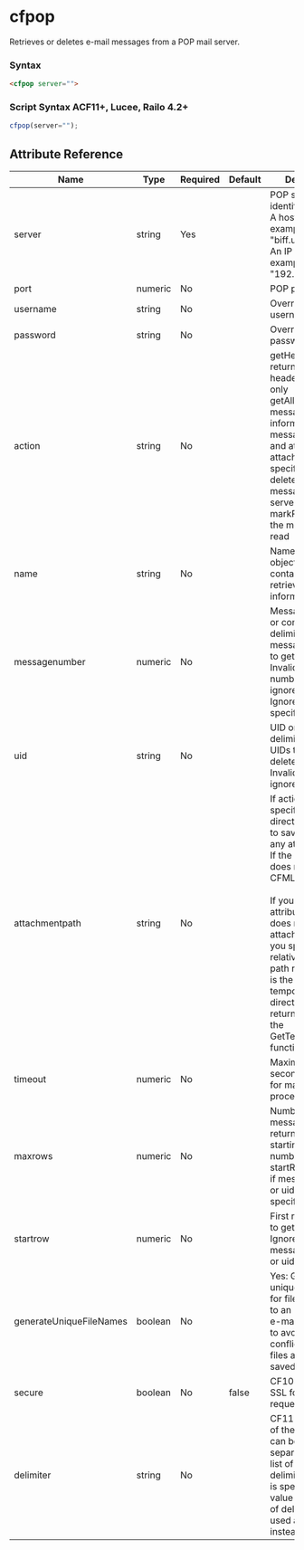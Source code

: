 # cfpop

Retrieves or deletes e-mail messages from a POP mail server.

### Syntax

```html
<cfpop server="">
```

### Script Syntax ACF11+, Lucee, Railo 4.2+

```javascript
cfpop(server="");
```

## Attribute Reference

| Name | Type | Required | Default | Description |
| --- | --- | --- | --- | --- |
| server | string | Yes |  | POP server identifier:<br /> A host name; for example, "biff.upperlip.com"<br /> An IP address; for example, "192.1.2.225" |
| port | numeric | No |  | POP port |
| username | string | No |  | Overrides username. |
| password | string | No |  | Overrides password |
| action | string | No |  | getHeaderOnly: returns message header information only<br /> getAll: returns message header information, message text,<br /> and attachments if attachmentPath is specified<br /> delete: deletes messages on POP server<br /> markRead: marks the message as read |
| name | string | No |  | Name for query object that contains the retrieved message<br /> information. |
| messagenumber | numeric | No |  | Message number or comma-delimited list of message numbers<br /> to get or delete. Invalid message numbers are ignored.<br /> Ignored if uid is specified. |
| uid | string | No |  | UID or a comma-delimited list of UIDs to get or delete.<br /> Invalid UIDs are ignored. |
| attachmentpath | string | No |  | If action="getAll", specifies a directory in which to save<br /> any attachments. If the directory does not exist,<br /> CFML creates it.<br /><br /> If you omit this attribute, CFML does not save any<br /> attachments. If you specify a relative path, the path root<br /> is the CFML temporary directory, which is returned by<br /> the GetTempDirectory function. |
| timeout | numeric | No |  | Maximum time, in seconds, to wait for mail processing |
| maxrows | numeric | No |  | Number of messages to return or delete, starting with the<br /> number in startRow. Ignored if messageNumber or uid is<br /> specified. |
| startrow | numeric | No |  | First row number to get or delete. Ignored if messageNumber<br /> or uid is specified. |
| generateUniqueFileNames | boolean | No |  | Yes: Generate unique filenames for files attached to an<br /> e-mail message, to avoid naming conflicts when files are<br /> saved |
| secure | boolean | No | false | CF10+ Enables SSL for pop requests. |
| delimiter | string | No |  | CF11+ The value of the uid attribute can be a comma-separated<br /> list of UIDs. If the delimiter attribute is specified, the value<br /> of delimiter will be used as a delimiter instead of comma. |

